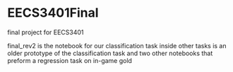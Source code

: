 # EECS3401Final
final project for EECS3401

final_rev2 is the notebook for our classification task
inside other tasks is an older prototype of the classification task and two other notebooks that preform a regression task on in-game gold
